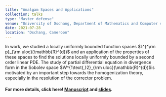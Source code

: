 ```yaml
---
title: "Amalgam Spaces and Applications"
collection: talks
type: "Master defense"
venue: "University of Dschang, Department of Mathematics and Computer science"
date: 2021-07-28
location: "Dschang, Cameroon"
---
```

In work, we studied a locally uniformly bounded function spaces $L^{^\rm p}_{\rm uloc}(\mathbb{R}^{d})$ and an application of the properties of these spaces to find the solutions locally uniformly bounded by a second order linear PDE. The study of partial differential equation in divergence form in the Sobolev space $W^{1\text{,}2}_{\rm uloc}(\mathbb{R}^{d})$is motivated by an important step towards the homogenization theory, especially in the resolution of the corrector problem.
#### For more details, click here! [Manuscript](../../files/uds_master_thesis_2021.pdf) and [slides](../../files/uds_thesis_defense_july_2021.pdf).
